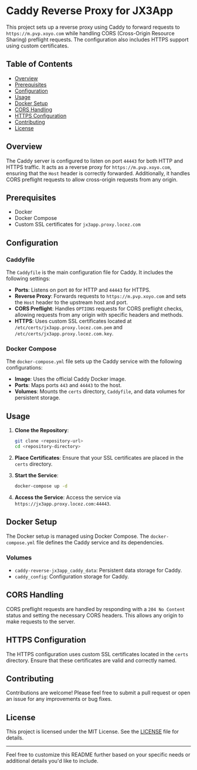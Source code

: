 # Caddy Reverse Proxy for JX3App

This project sets up a reverse proxy using Caddy to forward requests to `https://m.pvp.xoyo.com` while handling CORS (Cross-Origin Resource Sharing) preflight requests. The configuration also includes HTTPS support using custom certificates.

## Table of Contents

- [Overview](#overview)
- [Prerequisites](#prerequisites)
- [Configuration](#configuration)
- [Usage](#usage)
- [Docker Setup](#docker-setup)
- [CORS Handling](#cors-handling)
- [HTTPS Configuration](#https-configuration)
- [Contributing](#contributing)
- [License](#license)

## Overview

The Caddy server is configured to listen on port `44443` for both HTTP and HTTPS traffic. It acts as a reverse proxy for `https://m.pvp.xoyo.com`, ensuring that the `Host` header is correctly forwarded. Additionally, it handles CORS preflight requests to allow cross-origin requests from any origin.

## Prerequisites

- Docker
- Docker Compose
- Custom SSL certificates for `jx3app.proxy.locez.com`

## Configuration

### Caddyfile

The `Caddyfile` is the main configuration file for Caddy. It includes the following settings:

- **Ports**: Listens on port `80` for HTTP and `44443` for HTTPS.
- **Reverse Proxy**: Forwards requests to `https://m.pvp.xoyo.com` and sets the `Host` header to the upstream host and port.
- **CORS Preflight**: Handles `OPTIONS` requests for CORS preflight checks, allowing requests from any origin with specific headers and methods.
- **HTTPS**: Uses custom SSL certificates located at `/etc/certs/jx3app.proxy.locez.com.pem` and `/etc/certs/jx3app.proxy.locez.com.key`.

### Docker Compose

The `docker-compose.yml` file sets up the Caddy service with the following configurations:

- **Image**: Uses the official Caddy Docker image.
- **Ports**: Maps ports `443` and `44443` to the host.
- **Volumes**: Mounts the `certs` directory, `Caddyfile`, and data volumes for persistent storage.

## Usage

1. **Clone the Repository**:
   ```bash
   git clone <repository-url>
   cd <repository-directory>
   ```

2. **Place Certificates**:
   Ensure that your SSL certificates are placed in the `certs` directory.

3. **Start the Service**:
   ```bash
   docker-compose up -d
   ```

4. **Access the Service**:
   Access the service via `https://jx3app.proxy.locez.com:44443`.

## Docker Setup

The Docker setup is managed using Docker Compose. The `docker-compose.yml` file defines the Caddy service and its dependencies.

### Volumes

- `caddy-reverse-jx3app_caddy_data`: Persistent data storage for Caddy.
- `caddy_config`: Configuration storage for Caddy.

## CORS Handling

CORS preflight requests are handled by responding with a `204 No Content` status and setting the necessary CORS headers. This allows any origin to make requests to the server.

## HTTPS Configuration

The HTTPS configuration uses custom SSL certificates located in the `certs` directory. Ensure that these certificates are valid and correctly named.

## Contributing

Contributions are welcome! Please feel free to submit a pull request or open an issue for any improvements or bug fixes.

## License

This project is licensed under the MIT License. See the [LICENSE](LICENSE) file for details.

---

Feel free to customize this README further based on your specific needs or additional details you'd like to include.
